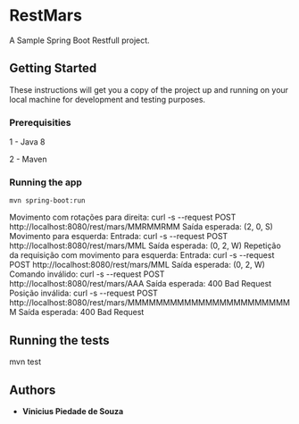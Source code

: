 # RestMars

A Sample Spring Boot Restfull project. 

## Getting Started

These instructions will get you a copy of the project up and running on your local machine for development and testing purposes. 

### Prerequisities

1 - Java 8

2 - Maven 

### Running the app

```
mvn spring-boot:run
```

Movimento com rotações para direita:
curl -s --request POST http://localhost:8080/rest/mars/MMRMMRMM
Saída esperada: (2, 0, S)
Movimento para esquerda:
Entrada: curl -s --request POST http://localhost:8080/rest/mars/MML
Saída esperada: (0, 2, W)
Repetição da requisição com movimento para esquerda:
Entrada: curl -s --request POST http://localhost:8080/rest/mars/MML
Saída esperada: (0, 2, W)
Comando inválido:
curl -s --request POST http://localhost:8080/rest/mars/AAA
Saída esperada: 400 Bad Request
Posição inválida:
curl -s --request POST http://localhost:8080/rest/mars/MMMMMMMMMMMMMMMMMMMMMMMM
Saída esperada: 400 Bad Request


## Running the tests

mvn test

## Authors

* **Vinicius Piedade de Souza**